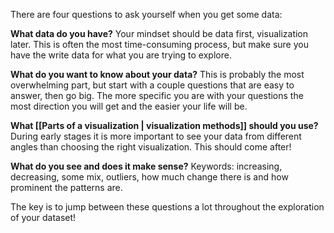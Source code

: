 There are four questions to ask yourself when you get some data:

**What data do you have?** Your mindset should be data first, visualization later. This is often the most time-consuming process, but make sure you have the write data for what you are trying to explore.

**What do you want to know about your data?** This is probably the most overwhelming part, but start with a couple questions that are easy to answer, then go big. The more specific you are with your questions the most direction you will get and the easier your life will be.

**What [[Parts of a visualization | visualization methods]] should you use?** During early stages it is more important to see your data from different angles than choosing the right visualization. This should come after! 

**What do you see and does it make sense?**
Keywords: increasing, decreasing, some mix, outliers, how much change there is and how prominent the patterns are.

The key is to jump between these questions a lot throughout the exploration of your dataset!